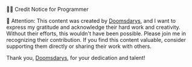 👨‍💻 Credit Notice for Programmer

📢 Attention: This content was created by [Doomsdarys](https://github.com/Doomsdayrs), and I want to express my gratitude and acknowledge their hard work and creativity. Without their efforts, this wouldn't have been possible. Please join me in recognizing their contribution. If you find this content valuable, consider supporting them directly or sharing their work with others.

Thank you, [Doomsdarys](https://github.com/Doomsdayrs), for your dedication and talent!
